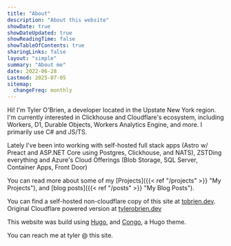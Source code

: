 ```yaml
---
title: "About"
description: "About this website"
showDate: true
showDateUpdated: true
showReadingTime: false
showTableOfContents: true
sharingLinks: false
layout: "simple"
summary: "About me"
date: 2022-06-28
Lastmod: 2025-07-05
sitemap:
  changeFreq: monthly
---
```


Hi! I'm Tyler O'Brien, a developer located in the Upstate New York region. I'm currently interested in Clickhouse and Cloudflare's ecosystem, including Workers, D1, Durable Objects, Workers Analytics Engine, and more. I primarily use C# and JS/TS.

Lately I've been into working with self-hosted full stack apps (Astro w/ Preact and ASP.NET Core using Postgres, Clickhouse, and NATS), ZSTDing everything and Azure's Cloud Offerings (Blob Storage, SQL Server, Container Apps, Front Door)

You can read more about some of my [Projects]({{< ref "/projects" >}} "My Projects"), and [blog posts]({{< ref "/posts" >}} "My Blog Posts").

You can find a self-hosted non-cloudflare copy of this site at [tobrien.dev](https://tobrien.dev). Original Cloudflare powered version at [tylerobrien.dev](https://tylerobrien.dev)

This website was build using [Hugo](https://gohugo.io/), and [Congo](https://git.io/hugo-congo), a Hugo theme.

You can reach me at tyler @ this site.
